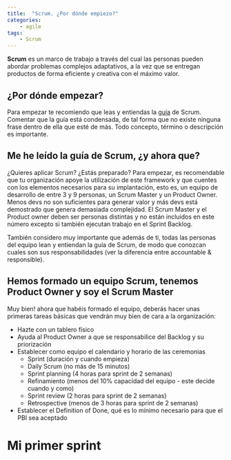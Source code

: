 ```yaml
---
title:  "Scrum. ¿Por dónde empiezo?"
categories: 
    - agile
tags:
    - Scrum
---
```


**Scrum** es un marco de trabajo a través del cual las personas pueden abordar problemas
complejos adaptativos, a la vez que se entregan productos de forma eficiente y creativa con el
máximo valor.

## ¿Por dónde empezar?

Para empezar te recomiendo que leas y entiendas la [guía](https://www.scrumguides.org/scrum-guide.html) de Scrum. Comentar que la guía está condensada, de tal forma que no existe ninguna frase dentro de ella que esté de más. Todo concepto, término o descripción es importante.

## Me he leído la guía de Scrum, ¿y ahora que?

¿Quieres aplicar Scrum? ¿Estás preparado? Para empezar, es recomendable que tu organización apoye la utilización de este framework y que cuentes con los elementos necesarios para su implantación, esto es, un equipo de desarrollo de entre 3 y 9 personas, un Scrum Master y un Product Owner. Menos devs no son suficientes para generar valor y más devs está demostrado que genera demasiada complejidad. El Scrum Master y el Product owner deben ser personas distintas y no están incluídos en este número excepto si también ejecutan trabajo en el Sprint Backlog.

También considero muy importante que además de ti, todas las personas del equipo lean y entiendan la guía de Scrum, de modo que conozcan cuales son sus responsabilidades (ver la diferencia entre accountable & responsible).

## Hemos formado un equipo Scrum, tenemos Product Owner y soy el Scrum Master

Muy bien! ahora que habéis formado el equipo, deberás hacer unas primeras tareas básicas que vendrán muy bien de cara a la organización:

* Hazte con un tablero físico
* Ayuda al Product Owner a que se responsabilice del Backlog y su priorización
* Establecer como equipo el calendario y horario de las ceremonias 
  * Sprint (duración y cuando empieza) 
  * Daily Scrum (no más de 15 minutos)
  * Sprint planning (4 horas para sprint de 2 semanas)
  * Refinamiento (menos del 10% capacidad del equipo - este decide cuando y como)
  * Sprint review (2 horas para sprint de 2 semanas)
  * Retrospective (menos de 3 horas para sprint de 2 semanas) 
* Establecer el Definition of Done, qué es lo mínimo necesario para que el PBI sea aceptado

# Mi primer sprint
